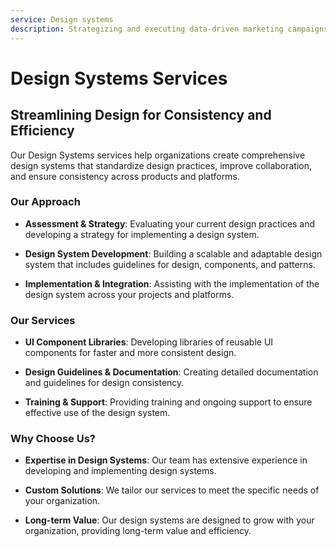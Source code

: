 ```yaml
---
service: Design systems
description: Strategizing and executing data-driven marketing campaigns is crucial for enhancing your online presence. 
---
```


# Design Systems Services

## Streamlining Design for Consistency and Efficiency

Our Design Systems services help organizations create comprehensive design systems that standardize design practices, improve collaboration, and ensure consistency across products and platforms.

### Our Approach

- **Assessment & Strategy**: Evaluating your current design practices and developing a strategy for implementing a design system.

- **Design System Development**: Building a scalable and adaptable design system that includes guidelines for design, components, and patterns.

- **Implementation & Integration**: Assisting with the implementation of the design system across your projects and platforms.

### Our Services

- **UI Component Libraries**: Developing libraries of reusable UI components for faster and more consistent design.

- **Design Guidelines & Documentation**: Creating detailed documentation and guidelines for design consistency.

- **Training & Support**: Providing training and ongoing support to ensure effective use of the design system.

### Why Choose Us?

- **Expertise in Design Systems**: Our team has extensive experience in developing and implementing design systems.

- **Custom Solutions**: We tailor our services to meet the specific needs of your organization.

- **Long-term Value**: Our design systems are designed to grow with your organization, providing long-term value and efficiency.
